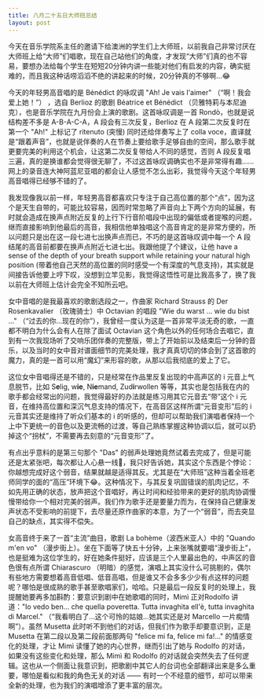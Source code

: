 ```yaml
---
title: 八月二十五日大师班总结
layout: post
---
```


今天在音乐学院系主任的邀请下给澳洲的学生们上大师班，以前我自己非常讨厌在大师班上给“大师”们唱歌，现在自己站他们的角度，才发现“大师”们真的也不容易，要想办法给每个学生在短短20分钟内讲一些能对他们有启发的内容，确实挺难的，而且我这种话唠滔滔不绝的讲起来的时候，20分钟真的不够啊...😂

今天的年轻男高音唱的是 Bénédict 的咏叹调 "Ah! Je vais l'aimer" （“啊！我会爱上她！”） ，选自 Berlioz 的歌剧 Béatrice et Bénédict （贝雅特莉与本尼迪克），也是音乐学院在九月份会上演的歌剧。这首咏叹调是一首 Rondò，也就是说结构差不多是 A-B-A-C-A，A 段会有三次反复，Berlioz 在 A 段第二次反复时在第一个 "Ah!" 上标记了 ritenuto (突慢) 同时还给伴奏写上了 colla voce，直译就是“跟着声音”，也就是说伴奏的人在节奏上要给歌手足够自由的空间，那么歌手就更要完美的利用这个机会，让这第二次反复带给人不同的感觉，否则 A 段反复唱三遍，真的是换谁都会觉得很无聊了，不过这首咏叹调确实也不是非常得有趣…… 网上的录音连大神阿蓝尼亚唱的都会让人感觉不怎么出彩，我觉得今天这个年轻男高音唱得已经够不错的了。

我发现像我以前一样，年轻男高音都喜欢只专注于自己高位置的那个“点”，因为这个是天生自带的，可能比较容易，因而时常忽略了声音向上下两个方向的延展，有时就会造成在换声点附近反复的上行下行音阶唱段中出现的偏低或者提喉的问题，继而直接影响到他最后的高音，我相信他单独唱这个高音肯定的是非常方便的，所以问题只是出在这一段七进七出换声点而已，不巧的是这首咏叹调中每一个 A 段结尾的高音前都要在换声点附近七进七出。我跟他提了个建议，让他 have a sense of the depth of your breath support while retaining your natural high position (带着他自己天然的高位置的同时感受一个有深度的气息支持)，其实就是间接告诉他要上哼下叹，没想到立竿见影，我觉得这悟性可是比我高多了，换了我以前在大师班上估计会完全不知所云吧。

女中音唱的是我最喜欢的歌剧选段之一，作曲家 Richard Strauss 的 Der Rosenkavalier （玫瑰骑士）中 Octavian 的唱段 "Wie du warst ... wie du bist ..." （“过去的你…现在的你”），我曾经一度认为这是一首非常平淡无奇的歌，一直都不明白为什么会有人在除了面试 Octavian 这个角色以外的任何场合去唱它，直到有一次我现场听了交响乐团伴奏的完整版，带上了开始前以及结束后一分钟的音乐，以及当时的女中音对谱面细节的完美处理，我才真真切切的体会到了这首歌的魔力，真的是一首可以用“魔幻”来形容的歌，从那以后我彻底的爱上了它。

这位女中音唱得还是不错的，只是经常在作品里反复出现的中高声区的 i 元音上气息脱节，比如 S**e**lig, w**ie**, N**ie**mand, Zud**i**rwollen 等等，其实也是包括我在内的歌手都会经常出的问题，我觉得最好的办法就是练习用其它元音去“带”这个 i 元音，在维持高位置和深沉气息支持的情况下，在高音区这样所谓“元音变形”后的 i 元音其实还是维持了听众们基本的 i 的听感的，但却可以帮助我们演唱者保持一个上中下更统一的音色以及更流畅的过渡，等自己熟练掌握这种协调以后，就可以扔掉这个“拐杖”，不需要再去刻意的“元音变形”了。

有点出乎意料的是第三句那个 "Das" 的弱声处理她竟然试着去完成了，但是可能还是太紧张吧，每次都让人心悬一线🤣，我只好告诉她，其实这个东西是个悖论：你越想完成好这个弱音，结果就越是适得其反。尤其是在“大师班”这种当着全班老师同学的面的“高压”环境下😂。这种情况下，与其反复巩固错误的肌肉记忆，不如先用正确的状态，放声把这个音唱好，再让时间和经验带来的更好的肌肉协调慢慢带给你一个相对完美的弱声。我们作为歌手还是要量力而为，在保持自己健康发声状态不受影响的前提下，去尽量还原作曲家的本意，为了一个“弱音”，而去突显自己的缺点，其实得不偿失。

女高音终于来了一首“主流”曲目，歌剧 La bohème（波西米亚人）中的 "Quando m'en vo" （漫步街上）。坐在下面等了快五十分钟，上来张嘴就要唱“漫步街上”，也是挺难为这位学生的，好在她条件挺好，应该是三个人里最出色的，中声区的音色很有点所谓 Chiarascuro （明暗）的感觉，演唱上其实没什么可挑剔的，偶尔有些地方需要想着高音低唱、低音高唱，但是谁又不会多多少少有点这样的问题呢？哪怕是很成熟的歌手甚至歌唱家们，哈哈。只是最后一段反复时的处理上，我提醒她要再多加斟酌：要意识到剧中在她歌唱的同时，Mimì 正对Rodolfo 讲道："Io vedo ben... che quella poveretta. Tutta invaghita ell'è, tutta invaghita di Marcel." （“我看明白了…这个可怜的姑娘…她其实还是对 Marcello 一片痴情啊”）。虽然 Musetta 此时听不到他们的对话，但我们作为歌手却要意识到，正是 Musetta 在第二段以及第二段前面那两句 "felice mi fa, felice mi fa!..." 的情感变化的处理，才让 Mimì 读懂了她的内心世界，继而引出了她与 Rodolfo 的对话，如果没有这些变化和处理，那么 Mimì 和 Rodolfo 的对话就会突然失去了任何逻辑。这也从一个侧面让我意识到，把歌剧中其它人的台词也全部翻译出来是多么重要，哪怕是看似和我的角色无关的对话 —— 有时一个不经意的细节，却可以带来全新的处理，也为我们的演唱增添了更丰富的层次。










